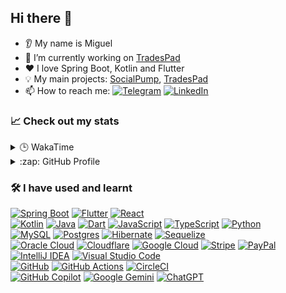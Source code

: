 ## Hi there 👋
* 👂 My name is Miguel
* 🔭 I’m currently working on [TradesPad](https://tradespad.com/)
* ❤️ I love Spring Boot, Kotlin and Flutter
* 💡 My main projects: [SocialPump](https://socialpump.app/), [TradesPad](https://tradespad.com)
* 📫 How to reach me:
[![Telegram](https://img.shields.io/badge/Telegram-2CA5E0?logo=telegram&logoColor=white)](https://telegram.me/micrusa)
[![LinkedIn](https://custom-icon-badges.demolab.com/badge/LinkedIn-0A66C2?logo=linkedin-white&logoColor=fff)](https://www.linkedin.com/in/micrusa/)

### 📈 Check out my stats
<details>
  <summary>🕒 WakaTime</summary>
  <a href="http://wakatime.com/@micrusa"><img src="https://wakatime.com/share/@micrusa/0ec23791-112f-468e-ae39-bb2220fe47a5.png" /></a>
</details>
<details>
  <summary>:zap: GitHub Profile</summary>
  <img src="https://github-readme-stats.vercel.app/api?username=micrusa&show_icons=true&theme=radical&include_all_commits=true&count_private=true&hide=contribs&show=prs_merged" />
</details>

### 🛠️ I have used and learnt
[![Spring Boot](https://img.shields.io/badge/Spring%20Boot-6DB33F?logo=springboot&logoColor=fff)](#)
[![Flutter](https://img.shields.io/badge/Flutter-02569B?logo=flutter&logoColor=fff)](#)
[![React](https://img.shields.io/badge/React-%2320232a.svg?logo=react&logoColor=%2361DAFB)](#)
<br>
[![Kotlin](https://img.shields.io/badge/Kotlin-%237F52FF.svg?logo=kotlin&logoColor=white)](#)
[![Java](https://img.shields.io/badge/Java-%23ED8B00.svg?logo=openjdk&logoColor=white)](#)
[![Dart](https://img.shields.io/badge/Dart-%230175C2.svg?logo=dart&logoColor=white)](#)
[![JavaScript](https://img.shields.io/badge/JavaScript-F7DF1E?logo=javascript&logoColor=000)](#)
[![TypeScript](https://img.shields.io/badge/TypeScript-3178C6?logo=typescript&logoColor=fff)](#)
[![Python](https://img.shields.io/badge/Python-3776AB?logo=python&logoColor=fff)](#)
<br>
[![MySQL](https://img.shields.io/badge/MySQL-4479A1?logo=mysql&logoColor=fff)](#)
[![Postgres](https://img.shields.io/badge/Postgres-%23316192.svg?logo=postgresql&logoColor=white)](#)
[![Hibernate](https://img.shields.io/badge/Hibernate-59666C?logo=hibernate&logoColor=fff)](#)
[![Sequelize](https://img.shields.io/badge/Sequelize-52B0E7?logo=sequelize&logoColor=fff)](#)
<br>
[![Oracle Cloud](https://custom-icon-badges.demolab.com/badge/Oracle%20Cloud-F80000?logo=oracle&logoColor=white)](#)
[![Cloudflare](https://img.shields.io/badge/Cloudflare-F38020?logo=Cloudflare&logoColor=white)](#)
[![Google Cloud](https://img.shields.io/badge/Google%20Cloud-%234285F4.svg?logo=google-cloud&logoColor=white)](#)
[![Stripe](https://img.shields.io/badge/Stripe-5851DD?logo=stripe&logoColor=fff)](#)
[![PayPal](https://img.shields.io/badge/PayPal-003087?logo=paypal&logoColor=fff)](#)
<br>
[![IntelliJ IDEA](https://img.shields.io/badge/IntelliJIDEA-000000.svg?logo=intellij-idea&logoColor=white)](#)
[![Visual Studio Code](https://custom-icon-badges.demolab.com/badge/Visual%20Studio%20Code-0078d7.svg?logo=vsc&logoColor=white)](#)
<br>
[![GitHub](https://img.shields.io/badge/GitHub-%23121011.svg?logo=github&logoColor=white)](#)
[![GitHub Actions](https://img.shields.io/badge/GitHub_Actions-2088FF?logo=github-actions&logoColor=white)](#)
[![CircleCI](https://img.shields.io/badge/CircleCI-343434?logo=circleci&logoColor=fff)](#)
<br>
[![GitHub Copilot](https://img.shields.io/badge/GitHub%20Copilot-000?logo=githubcopilot&logoColor=fff)](#)
[![Google Gemini](https://img.shields.io/badge/Google%20Gemini-886FBF?logo=googlegemini&logoColor=fff)](#)
[![ChatGPT](https://img.shields.io/badge/ChatGPT-74aa9c?logo=openai&logoColor=white)](#)
